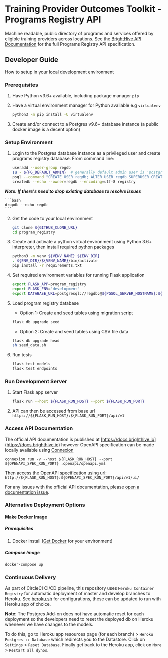 # Training Provider Outcomes Toolkit - Programs Registry API
Machine readable, public directory of programs and services offered by eligible training providers across locations. See the [BrightHive API Documentation](https://docs.brighthive.io) for the full Programs Registry API specification.


## Developer Guide

How to setup in your local development environment

### Prerequisites

1. Have Python v3.6+ available, including package manager `pip` 
2. Have a virtual environment manager for Python available e.g `virtualenv`
	
	```bash
	python3 -m pip install -U virtualenv	
	```

3. Create and/or connect to a Postgres v9.6+ database instance (a public docker image is a decent option)

### Setup Environment

1. Login to the Postgres database instance as a privileged user and create programs registry database. From command line:

	```bash
	useradd --user-group regdb 
	su - ${PG_DEFAULT_ADMIN}  # generally default admin user is 'postgres'
	psql --command "CREATE USER regdb; ALTER USER regdb SUPERUSER CREATEDB;" 
	createdb --echo --owner=regdb --encoding=utf-8 registry
	```

**_Note: If there's need to drop existing database to resolve issues_**

	```bash
	dropdb --echo regdb
	```

2. Get the code to your local environment

	```bash
	git clone ${GITHUB_CLONE_URL}
	cd program_registry
	```

3. Create and activate a python virtual environment using Python 3.6+ interpreter, then install required python packages

	```bash
	python3 -m venv ${VENV_NAME} ${ENV_DIR}
	. ${ENV_DIR}/${VENV_NAME}/bin/activate
	pip install -r requirements.txt
	```

4. Set required environment variables for running Flask application

	```bash
	export FLASK_APP=program_registry
	export FLASK_ENV="development"
	export DATABASE_URL=postgresql://regdb:@${PGSQL_SERVER_HOSTNAME}:${PGSQL_PORT}/registry
	```

5. Load program registry database

	* Option 1: Create and seed tables using migration script
	
	```bash
	flask db upgrade seed
	```

	* Option 2: Create and seed tables using CSV file data

	```bash
	flask db upgrade head
	sh seed_data.sh 
	```
	
6. Run tests
	
	```bash
	flask test models
	flask test endpoints
	```
	
### Run Development Server

1. Start Flask app server

	```bash
	flask run --host ${FLASK_RUN_HOST} --port ${FLASK_RUN_PORT}
	```

2. API can then be accessed from base url `https://${FLASK_RUN_HOST}:${FLASK_RUN_PORT}/api/v1`


### Access API Documentation

The official API documentation is published at [https://docs.brighthive.io](https://docs.brighthive.io) however OpenAPI specification can be made locally available using [Connexion](https://github.com/zalando/connexion#why-connexion) 

```
connexion run -v --host ${FLASK_RUN_HOST} --port ${OPENAPI_SPEC_RUN_PORT} .openapi/openapi.yml
```

Then access the OpenAPI specification using url: `http://${FLASK_RUN_HOST}:${OPENAPI_SPEC_RUN_PORT}/api/v1/ui/`

For any issues with the official API documentation, please [open a documentation issue](https://github.com/brighthive/program-registry/issues).

### Alternative Deployment Options

#### Make Docker Image

##### Prerequisites

1. Docker install ([Get Docker](https://www.docker.com/get-docker) for your environment) 

##### Compose Image

```bash
docker-compose up
```

### Continuous Delivery

As part of CircleCI CI/CD pipeline, this repository uses `Heroku Container Registry` for automatic deployment of master and develop branches to Heroku. See [heroku.sh](https://github.com/brighthive/program-registry/blob/master/heroku.sh) for configurations, these can be updated to run with Heroku app of choice.

**Note**:
The Postgres Add-on does not have automatic reset for each deployment so the developers need to reset the deployed db on Heroku whenever we have changes to the models.

To do this, go to Heroku app resources page (for each branch) > `Heroku Postgres :: Database` which redirects you to the Datastore. Click on `Settings` > `Reset Database`. Finally get back to the Heroku app, click on `More` > `Restart all dynos`.
